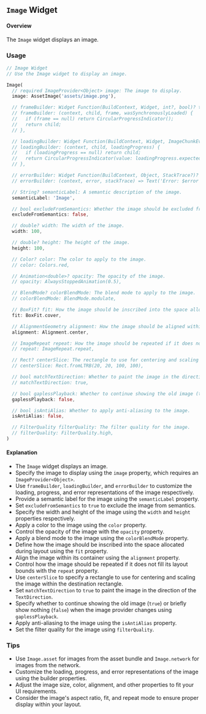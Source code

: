 ## `Image` Widget

#### Overview
The `Image` widget displays an image.

### Usage
```dart
// Image Widget
// Use the Image widget to display an image.

Image(
  // required ImageProvider<Object> image: The image to display.
  image: AssetImage('assets/image.png'),

  // frameBuilder: Widget Function(BuildContext, Widget, int?, bool)? to build the widget that represents loading progress.
  // frameBuilder: (context, child, frame, wasSynchronouslyLoaded) {
  //   if (frame == null) return CircularProgressIndicator();
  //   return child;
  // },

  // loadingBuilder: Widget Function(BuildContext, Widget, ImageChunkEvent?)? to build the widget that represents loading.
  // loadingBuilder: (context, child, loadingProgress) {
  //   if (loadingProgress == null) return child;
  //   return CircularProgressIndicator(value: loadingProgress.expectedTotalBytes != null ? loadingProgress.cumulativeBytesLoaded / loadingProgress.expectedTotalBytes! : null);
  // },

  // errorBuilder: Widget Function(BuildContext, Object, StackTrace?)? to build the widget that represents an error.
  // errorBuilder: (context, error, stackTrace) => Text('Error: $error'),

  // String? semanticLabel: A semantic description of the image.
  semanticLabel: 'Image',

  // bool excludeFromSemantics: Whether the image should be excluded from semantics.
  excludeFromSemantics: false,

  // double? width: The width of the image.
  width: 100,

  // double? height: The height of the image.
  height: 100,

  // Color? color: The color to apply to the image.
  // color: Colors.red,

  // Animation<double>? opacity: The opacity of the image.
  // opacity: AlwaysStoppedAnimation(0.5),

  // BlendMode? colorBlendMode: The blend mode to apply to the image.
  // colorBlendMode: BlendMode.modulate,

  // BoxFit? fit: How the image should be inscribed into the space allocated during layout.
  fit: BoxFit.cover,

  // AlignmentGeometry alignment: How the image should be aligned within its container.
  alignment: Alignment.center,

  // ImageRepeat repeat: How the image should be repeated if it does not fill its layout bounds.
  // repeat: ImageRepeat.repeat,

  // Rect? centerSlice: The rectangle to use for centering and scaling the image within the destination rectangle.
  // centerSlice: Rect.fromLTRB(20, 20, 100, 100),

  // bool matchTextDirection: Whether to paint the image in the direction of the [TextDirection].
  // matchTextDirection: true,

  // bool gaplessPlayback: Whether to continue showing the old image (true) or briefly show nothing (false) when the image provider changes.
  gaplessPlayback: false,

  // bool isAntiAlias: Whether to apply anti-aliasing to the image.
  isAntiAlias: false,

  // FilterQuality filterQuality: The filter quality for the image.
  // filterQuality: FilterQuality.high,
)
```

#### Explanation
- The `Image` widget displays an image.
- Specify the image to display using the `image` property, which requires an `ImageProvider<Object>`.
- Use `frameBuilder`, `loadingBuilder`, and `errorBuilder` to customize the loading, progress, and error representations of the image respectively.
- Provide a semantic label for the image using the `semanticLabel` property.
- Set `excludeFromSemantics` to `true` to exclude the image from semantics.
- Specify the width and height of the image using the `width` and `height` properties respectively.
- Apply a color to the image using the `color` property.
- Control the opacity of the image with the `opacity` property.
- Apply a blend mode to the image using the `colorBlendMode` property.
- Define how the image should be inscribed into the space allocated during layout using the `fit` property.
- Align the image within its container using the `alignment` property.
- Control how the image should be repeated if it does not fill its layout bounds with the `repeat` property.
- Use `centerSlice` to specify a rectangle to use for centering and scaling the image within the destination rectangle.
- Set `matchTextDirection` to `true` to paint the image in the direction of the `TextDirection`.
- Specify whether to continue showing the old image (`true`) or briefly show nothing (`false`) when the image provider changes using `gaplessPlayback`.
- Apply anti-aliasing to the image using the `isAntiAlias` property.
- Set the filter quality for the image using `filterQuality`.

### Tips
- Use `Image.asset` for images from the asset bundle and `Image.network` for images from the network.
- Customize the loading, progress, and error representations of the image using the builder properties.
- Adjust the image size, color, alignment, and other properties to fit your UI requirements.
- Consider the image's aspect ratio, fit, and repeat mode to ensure proper display within your layout.
